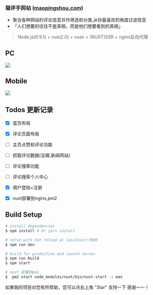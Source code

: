 ### 猫评手网站 ([maopingshou.com](https://maopingshou.com))
* 聚合各种网站的评论信息并作筛选和分类,从你最喜欢的角度过滤信息
* 「人们想要的往往不是真相，而是他们想要看到的真相」


> Node.js(6.9.1) + vue(2.0) + vuex + (NUXT)SSR + nginx反向代理 


## PC

![](http://oj711uhrd.bkt.clouddn.com/33.png)


## Mobile

![](http://oj711uhrd.bkt.clouddn.com/8989.png)


## Todos 更新记录
- [x] 首页布局 
- [x] 评论页面布局 
- [ ] 主页点赞和评论功能 
- [ ] 抓取评论数据(豆瓣,新闻网站) 
- [ ] 评论搜索功能
- [ ] 评论搜索个人中心	
- [x] 用户登陆+注册
- [x] nuxt部署到nginx,pm2




## Build Setup

``` bash
# install dependencies
$ npm install # Or yarn install

# serve with hot reload at localhost:3000
$ npm run dev

# build for production and launch server
$ npm run build
$ npm start

# nuxt 部署到pm2 
$  pm2 start node_modules/nuxt/bin/nuxt-start -i max

```

如果我的项目对您有所帮助，您可以点右上角 "Star" 支持一下 感谢～～！
